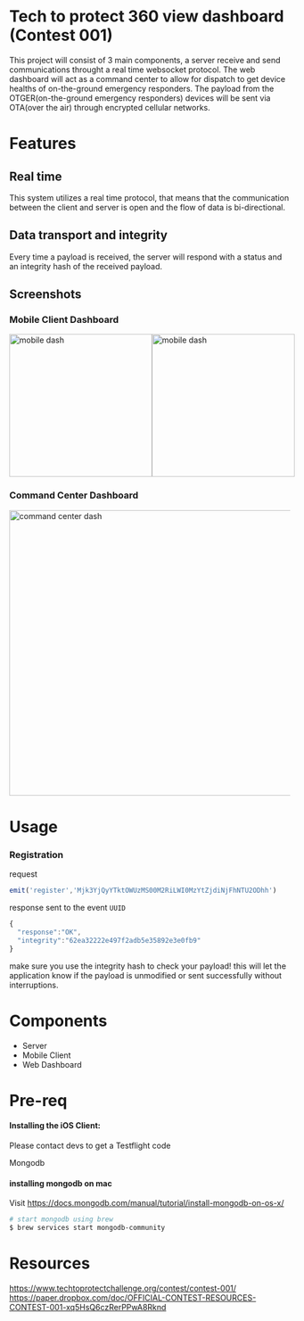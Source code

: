 # Tech to protect 360 view dashboard (Contest 001)
This project will consist of 3 main components, a server receive and send communications throught a real time websocket protocol. The web dashboard will act as a command center to allow for dispatch to get device healths of on-the-ground emergency responders. The payload from the OTGER(on-the-ground emergency responders) devices will be sent via OTA(over the air) through encrypted cellular networks.

# Features
## Real time
This system utilizes a real time protocol, that means that the communication between the client and server is open and the flow of data is bi-directional.

## Data transport and integrity
Every time a payload is received, the server will respond with a status and an integrity hash of the received payload.

## Screenshots
### Mobile Client Dashboard
<div style="display: flex; flex-direction: row">
<img src="https://github.com/jasonh9/TTP_360View/blob/master/screenshots/Simulator%20Screen%20Shot%20-%20iPhone%2011%20Pro%20Max%20-%202019-11-15%20at%2020.54.48.png?raw=true" width="256" title="mobile dash">
<img src="https://github.com/jasonh9/TTP_360View/blob/master/screenshots/Simulator%20Screen%20Shot%20-%20iPhone%2011%20Pro%20Max%20-%202019-11-15%20at%2020.56.42.png?raw=true" width="256" title="mobile dash">
</div>


### Command Center Dashboard
<img src="https://github.com/jasonh9/TTP_360View/blob/master/screenshots/Screen%20Shot%202019-11-15%20at%209.45.19%20PM.png?raw=true" width="512" title="command center dash">

# Usage
### Registration

request
```javascript
emit('register','Mjk3YjQyYTktOWUzMS00M2RiLWI0MzYtZjdiNjFhNTU2ODhh')
```

response sent to the event `UUID`
```javascript
{
  "response":"OK",
  "integrity":"62ea32222e497f2adb5e35892e3e0fb9"
}
```
make sure you use the integrity hash to check your payload! this will let the application know if the payload is unmodified or sent successfully without interruptions.
# Components
* Server
* Mobile Client
* Web Dashboard

# Pre-req
#### Installing the iOS Client: 
Please contact devs to get a Testflight code

Mongodb
#### installing mongodb on mac
Visit https://docs.mongodb.com/manual/tutorial/install-mongodb-on-os-x/

```bash
# start mongodb using brew
$ brew services start mongodb-community
```


# Resources
https://www.techtoprotectchallenge.org/contest/contest-001/
https://paper.dropbox.com/doc/OFFICIAL-CONTEST-RESOURCES-CONTEST-001-xq5HsQ6czRerPPwA8Rknd
